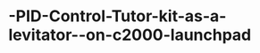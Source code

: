 -PID-Control-Tutor-kit-as-a-levitator--on-c2000-launchpad
=========================================================
